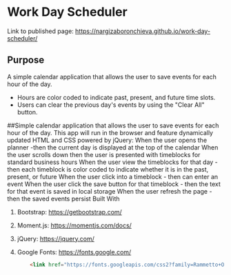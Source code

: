 
# Work Day Scheduler

Link to published page: https://nargizaboronchieva.github.io/work-day-scheduler/

## Purpose


A simple calendar application that allows the user to save events for each hour of the day.
- Hours are color coded to indicate past, present, and future time slots.
- Users can clear the previous day's events by using the "Clear All" button.

##Simple calendar application that allows the user to save events for each hour of the day. This app will run in the browser and feature dynamically updated HTML and CSS powered by jQuery:
When the user opens the planner  -then the current day is displayed at the top of the calendar
When the user  scrolls down then  the user is  presented with timeblocks for standard business hours
When the user  view the timeblocks for that day   -  then each timeblock is color coded to indicate whether it is in the past, present, or future
When the user  click into a timeblock   -  then can enter an event
When the user  click the save button for that timeblock   -   then the text for that event is saved in local storage
When the user  refresh the page   -   then the saved events persist
Built With


1. Bootstrap: https://getbootstrap.com/

1. Moment.js: https://momentjs.com/docs/

1. jQuery: https://jquery.com/

1. Google Fonts: https://fonts.google.com/

    ```html
        <link href="https://fonts.googleapis.com/css2?family=Rammetto+One&family=Ubuntu&display=swap" rel="stylesheet">
    ````
